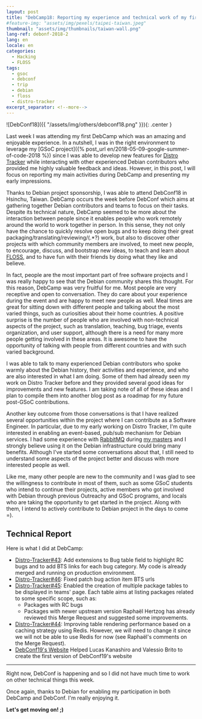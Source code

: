 ```yaml
---
layout: post
title: "DebCamp18: Reporting my experience and technical work of my first DebCamp"
#feature-img: "assets/img/pexels/taipei-taiwan.jpeg"
thumbnail: "assets/img/thumbnails/taiwan-wall.png"
lang-ref: debonf-2018-2
lang: en
locale: en
categories:
  - Hacking
  - FLOSS
tags:
  - gsoc
  - debconf
  - trip
  - debian
  - floss
  - distro-tracker
excerpt_separator: <!--more-->
---
```


![DebConf18]({{ "/assets/img/others/debconf18.png" }}){: .center }


Last week I was attending my first DebCamp which was an amazing and enjoyable
experience. In a nutshell,
I was in the right environment to leverage my 
[GSoC project]({% post_url en/2018-05-09-google-summer-of-code-2018 %})
since I was able to develop new features for
[Distro Tracker](https://tracker.debian.org) while interacting with other
experienced Debian contributors who provided me highly valuable feedback and
ideas. However, in this post, I will focus on reporting my main activities during
DebCamp and presenting my early impressions.

<!--more-->

Thanks to Debian project sponsorship, I was able to attend DebConf18
in Hsinchu, Taiwan. DebCamp occurs the week before DebConf which aims at
gathering together Debian contributors and teams to focus on their tasks.
Despite its technical nature, DebCamp seemed to be more about the interaction
between people since it enables people who work remotely around the world
to work together
in person. In this sense, they not only have the chance to quickly resolve open
bugs and to keep doing their great packaging/translating/reviewing/(.\*?)
work, but also to discover
other projects with which community members are involved, to meet
new people, to encourage, discuss, and bootstrap new ideas,
to teach and learn about [FLOSS](https://www.gnu.org/philosophy/floss-and-foss.html),
and to have fun with their friends by doing what they like and believe.

In fact, people are the most important part of free software projects and I
was really happy to see that the Debian community shares this thought. For
this reason, DebCamp was very fruitful for me. Most people are very
receptive and open to conversation. They do care about your experience during
the event and are happy to meet new people as well.
Meal times are great for sitting down with different people and talking about
the most varied things, such as curiosities about their home countries.
A positive surprise is the number of people who are involved with
non-technical aspects of the project, such as translation, teaching,
bug triage, events organization, and user support, although there is a need
for many more people getting involved in these areas.
It is awesome to have the opportunity of talking with people
from different countries and with such varied background.

I was able to talk to many 
experienced Debian contributors who spoke warmly about the Debian history,
their activities and experience, and who are also interested in what I am
doing. Some of them had already seen my work on Distro Tracker before
and they provided several good ideas for improvements and new features. I am
taking note of all of these ideas and I plan to compile them into another blog
post as a roadmap for my future post-GSoC contributions.

Another key outcome from those conversations is that I have realized several
opportunities within the project where I can contribute as a Software Engineer.
In particular, due to my early working on Distro Tracker, I'm quite interested
in enabling an event-based, pub/sub mechanism for Debian services. I had some
experience with [RabbitMQ](https://www.rabbitmq.com/) during
[my masters](/assets/documents/masters_dissertation_arthur_del_esposte.pdf) and
I strongly believe using it on the Debian infrastructure could bring many
benefits. Although I've started some conversations about that, I still need
to understand some aspects of the project better and discuss with more 
interested people as well.

Like me, many other people are
new to the community and I was glad to see the willingness to contribute
in most of them, such as some GSoC students who intend to continue their
projects, active members who got involved with Debian through previous
Outreachy and GSoC programs, and locals who are taking the opportunity to
get started in the project. Along with them, I intend to actively contribute
to Debian project in the days to come =).


## Technical Report

Here is what I did at DebCamp:

* [Distro-Tracker#43](https://salsa.debian.org/qa/distro-tracker/merge_requests/43):
Add extensions to Bug table field to highlight RC bugs and to add BTS links
for each bug category. My code is already merged and running on production 
environment.
* [Distro-Tracker#46](https://salsa.debian.org/qa/distro-tracker/merge_requests/46):
Fixed patch bug action item BTS urls
* [Distro-Tracker#45](https://salsa.debian.org/qa/distro-tracker/merge_requests/45):
Enabled the creation of multiple package tables to be displayed in teams' page.
Each table aims at listing packages related to some specific scope, such as:
  * Packages with RC bugs
  * Packages with newer upstream version
Raphaël Hertzog has already reviewed this Merge Request and suggested some
improvements.
* [Distro-Tracker#44](https://salsa.debian.org/qa/distro-tracker/merge_requests/44):
Improving table rendering performance based on a caching strategy using Redis.
However, we will need to change it since we will not be able to use Redis for
now (see Raphaël's comments on the Merge Request).
* [DebConf19's Website](https://salsa.debian.org/debconf-team/public/websites/dc19/tree/homepage)
Helped Lucas Kanashiro and Valessio Brito to create the first version of
DebConf19's website


<hr>


Right now, DebConf is happening and so I did not have much time to work on
other technical things this week.

Once again, thanks to Debian for enabling my participation in both DebCamp
and DebConf. I'm really enjoying it.

<span>**Let's get moving on! ;)**</span>
